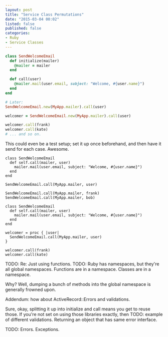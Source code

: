 ```yaml
---
layout: post
title: "Service Class Permutations"
date: "2015-03-04 00:02"
listed: false
published: false
categories:
- Ruby
- Service Classes
---
```



```ruby
class SendWelcomeEmail
  def initialize(mailer)
    @mailer = mailer
  end

  def call(user)
    @mailer.mail(user.email, subject: "Welcome, #{user.name}")
  end
end

# Later:
SendWelcomeEmail.new(MyApp.mailer).call(user)
```

```ruby
welcomer = SendWelcomeEmail.new(MyApp.mailer).call(user)

welcomer.call(frank)
welcomer.call(kate)
# ... and so on.
```

This could even be a test setup; set it up once beforehand, and then have it send for each case. Awesome.


```
class SendWelcomeEmail
  def self.call(mailer, user)
    mailer.mail(user.email, subject: "Welcome, #{user.name}")
  end
end

SendWelcomeEmail.call(MyApp.mailer, user)

SendWelcomeEmail.call(MyApp.mailer, frank)
SendWelcomeEmail.call(MyApp.mailer, bob)
```

```
class SendWelcomeEmail
  def self.call(mailer, user)
    mailer.mail(user.email, subject: "Welcome, #{user.name}")
  end
end

welcomer = proc { |user|
  SendWelcomeEmail.call(MyApp.mailer, user)
}

welcomer.call(frank)
welcomer.call(kate)
```


TODO: Re: Just using functions.
TODO: Ruby has namespaces, but they're all global namespaces. Functions are in a namespace. Classes are in a namespace.

Why? Well, dumping a bunch of methods into the global namespace is generally frowned upon.


Addendum: how about ActiveRecord::Errors and validations.

Sure, okay, splitting it up into initialize and call means you get to reuse those. If you're not set on using those libraries exactly, then TODO: example of different validations. Returning an object that has same error interface.

TODO: Errors. Exceptions.
